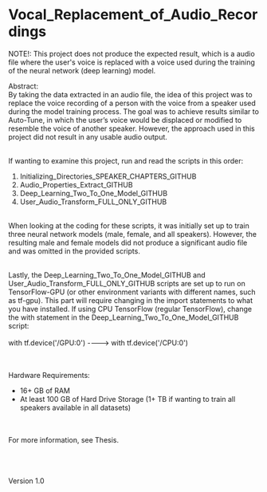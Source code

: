 # Vocal_Replacement_of_Audio_Recordings

NOTE!: This project does not produce the expected result, which is a audio file where the user's voice is replaced with a voice used during the training of the neural network (deep learning) model.

Abstract: <br>
By taking the data extracted in an audio file, the idea of this project was to replace the voice recording of a person with the voice from a speaker used during the model training process. The goal was to achieve results similar to Auto-Tune, in which the user’s voice would be displaced or modified to resemble the voice of another speaker. However, the approach used in this project did not result in any usable audio output.<br><br>
    
If wanting to examine this project, run and read the scripts in this order:<br>
1) Initializing_Directories_SPEAKER_CHAPTERS_GITHUB<br>
2) Audio_Properties_Extract_GITHUB<br>
3) Deep_Learning_Two_To_One_Model_GITHUB<br>
4) User_Audio_Transform_FULL_ONLY_GITHUB<br><br>

When looking at the coding for these scripts, it was initially set up to train three neural network models (male, female, and all speakers). However, the resulting male and female models did not produce a significant audio file and was omitted in the provided scripts. <br><br>

Lastly, the Deep_Learning_Two_To_One_Model_GITHUB and User_Audio_Transform_FULL_ONLY_GITHUB scripts are set up to run on TensorFlow-GPU (or other environment variants with different names, such as tf-gpu). This part will require changing in the import statements to what you have installed. If using CPU TensorFlow (regular TensorFlow), change the with statement in the Deep_Learning_Two_To_One_Model_GITHUB script: <br><br>
    with tf.device('/GPU:0') ----> with tf.device('/CPU:0')<br><br><br>
    
Hardware Requirements:<br>
- 16+ GB of RAM<br>
- At least 100 GB of Hard Drive Storage (1+ TB if wanting to train all speakers available in all datasets)<br><br><br>
    
For more information, see Thesis.


<br><br><br> Version 1.0
